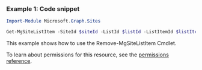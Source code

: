 ### Example 1: Code snippet

```powershellImport-Module Microsoft.Graph.Sites

Get-MgSiteListItem -SiteId $siteId -ListId $listId -ListItemId $listItemId -ExpandProperty "fields"
```
This example shows how to use the Remove-MgSiteListItem Cmdlet.
To learn about permissions for this resource, see the [permissions reference](/graph/permissions-reference).


